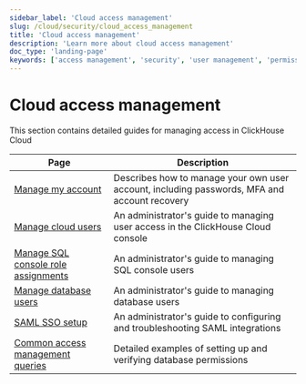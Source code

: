 ```yaml
---
sidebar_label: 'Cloud access management'
slug: /cloud/security/cloud_access_management
title: 'Cloud access management'
description: 'Learn more about cloud access management'
doc_type: 'landing-page'
keywords: ['access management', 'security', 'user management', 'permissions', 'authentication']
---
```


# Cloud access management

This section contains detailed guides for managing access in ClickHouse Cloud

| Page                                                   | Description                                           |
|--------------------------------------------------------|-------------------------------------------------------|
| [Manage my account](/cloud/security/manage-my-account) | Describes how to manage your own user account, including passwords, MFA and account recovery |
| [Manage cloud users](/cloud/security/manage-cloud-users) | An administrator's guide to managing user access in the ClickHouse Cloud console |
| [Manage SQL console role assignments](/cloud/guides/sql-console/manage-sql-console-role-assignments) | An administrator's guide to managing SQL console users |
| [Manage database users](/cloud/security/manage-database-users) | An administrator's guide to managing database users |
| [SAML SSO setup](/cloud/security/saml-setup) | An administrator's guide to configuring and troubleshooting SAML integrations |
| [Common access management queries](/cloud/security/common-access-management-queries) | Detailed examples of setting up and verifying database permissions |
